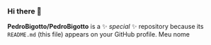 ### Hi there 👋


**PedroBigotto/PedroBigotto** is a ✨ _special_ ✨ repository because its `README.md` (this file) appears on your GitHub profile.
Meu nome 
